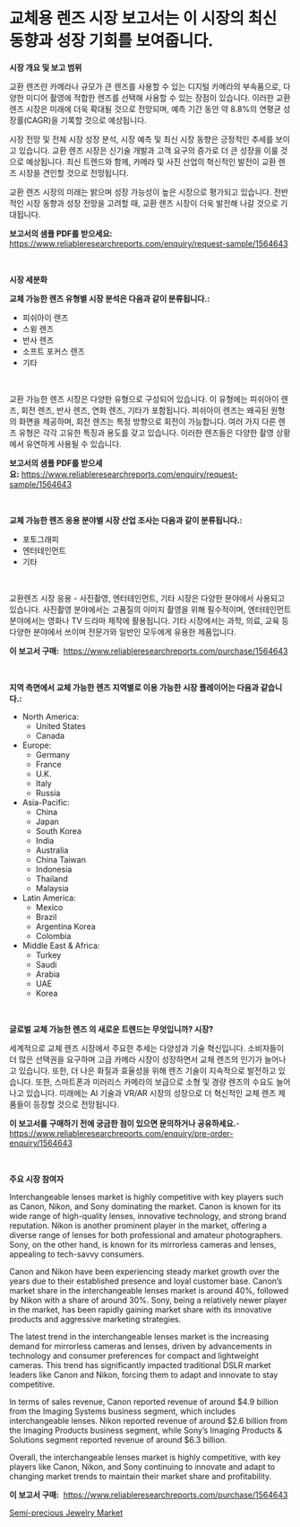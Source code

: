 <p><h1>교체용 렌즈 시장 보고서는 이 시장의 최신 동향과 성장 기회를 보여줍니다.</h1></p><p><strong>시장 개요 및 보고 범위</strong></p>
<p><p>교환 렌즈란 카메라나 규모가 큰 렌즈를 사용할 수 있는 디지털 카메라의 부속품으로, 다양한 미디어 촬영에 적합한 렌즈를 선택해 사용할 수 있는 장점이 있습니다. 이러한 교환 렌즈 시장은 미래에 더욱 확대될 것으로 전망되며, 예측 기간 동안 약 8.8%의 연평균 성장률(CAGR)을 기록할 것으로 예상됩니다. </p><p>시장 전망 및 전체 시장 성장 분석, 시장 예측 및 최신 시장 동향은 긍정적인 추세를 보이고 있습니다. 교환 렌즈 시장은 신기술 개발과 고객 요구의 증가로 더 큰 성장을 이룰 것으로 예상됩니다. 최신 트렌드와 함께, 카메라 및 사진 산업의 혁신적인 발전이 교환 렌즈 시장을 견인할 것으로 전망됩니다. </p><p>교환 렌즈 시장의 미래는 밝으며 성장 가능성이 높은 시장으로 평가되고 있습니다. 전반적인 시장 동향과 성장 전망을 고려할 때, 교환 렌즈 시장이 더욱 발전해 나갈 것으로 기대됩니다.</p></p>
<p><strong>보고서의 샘플 PDF를 받으세요:</strong> <a href="https://www.reliableresearchreports.com/enquiry/request-sample/1564643">https://www.reliableresearchreports.com/enquiry/request-sample/1564643</a></p>
<p>&nbsp;</p>
<p><strong>시장 세분화</strong></p>
<p><strong>교체 가능한 렌즈 유형별 시장 분석은 다음과 같이 분류됩니다.:</strong></p>
<p><ul><li>피쉬아이 렌즈</li><li>스윙 렌즈</li><li>반사 렌즈</li><li>소프트 포커스 렌즈</li><li>기타</li></ul></p>
<p>&nbsp;</p>
<p><p>교환 가능한 렌즈 시장은 다양한 유형으로 구성되어 있습니다. 이 유형에는 피쉬아이 렌즈, 회전 렌즈, 반사 렌즈, 연화 렌즈, 기타가 포함됩니다. 피쉬아이 렌즈는 왜곡된 원형의 화면을 제공하며, 회전 렌즈는 특정 방향으로 회전이 가능합니다. 여러 가지 다른 렌즈 유형은 각각 고유한 특징과 용도를 갖고 있습니다. 이러한 렌즈들은 다양한 촬영 상황에서 유연하게 사용될 수 있습니다.</p></p>
<p><strong>보고서의 샘플 PDF를 받으세요:</strong>&nbsp;<a href="https://www.reliableresearchreports.com/enquiry/request-sample/1564643">https://www.reliableresearchreports.com/enquiry/request-sample/1564643</a></p>
<p>&nbsp;</p>
<p><strong> 교체 가능한 렌즈 응용 분야별 시장 산업 조사는 다음과 같이 분류됩니다.:</strong></p>
<p><ul><li>포토그래피</li><li>엔터테인먼트</li><li>기타</li></ul></p>
<p>&nbsp;</p>
<p><p>교환렌즈 시장 응용 - 사진촬영, 엔터테인먼트, 기타 시장은 다양한 분야에서 사용되고 있습니다. 사진촬영 분야에서는 고품질의 이미지 촬영을 위해 필수적이며, 엔터테인먼트 분야에서는 영화나 TV 드라마 제작에 활용됩니다. 기타 시장에서는 과학, 의료, 교육 등 다양한 분야에서 쓰이며 전문가와 일반인 모두에게 유용한 제품입니다.</p></p>
<p><strong>이 보고서 구매:</strong>&nbsp; <a href="https://www.reliableresearchreports.com/purchase/1564643">https://www.reliableresearchreports.com/purchase/1564643</a></p>
<p>&nbsp;</p>
<p><strong>지역 측면에서 교체 가능한 렌즈 지역별로 이용 가능한 시장 플레이어는 다음과 같습니다.:</strong></p>
<p><ul>
    <li>
        North America:
        <ul>
            <li>United States</li>
            <li>Canada</li>
        </ul>
    </li>
    <li>
        Europe:
        <ul>
            <li>Germany</li>
            <li>France</li>
            <li>U.K.</li>
            <li>Italy</li>
            <li>Russia</li>
        </ul>
    </li>
    <li>
        Asia-Pacific:
        <ul>
            <li>China</li>
            <li>Japan</li>
            <li>South Korea</li>
            <li>India</li>
            <li>Australia</li>
            <li>China Taiwan</li>
            <li>Indonesia</li>
            <li>Thailand</li>
            <li>Malaysia</li>
        </ul>
    </li>
    <li>
        Latin America:
        <ul>
            <li>Mexico</li>
            <li>Brazil</li>
            <li>Argentina Korea</li>
            <li>Colombia</li>
        </ul>
    </li>
    <li>
        Middle East & Africa:
        <ul>
            <li>Turkey</li>
            <li>Saudi</li>
            <li>Arabia</li>
            <li>UAE</li>
            <li>Korea</li>
        </ul>
    </li>
    </ul></p>
<p>&nbsp;</p>
<p><strong>글로벌 교체 가능한 렌즈 의 새로운 트렌드는 무엇입니까? 시장?</strong></p>
<p><p>세계적으로 교체 렌즈 시장에서 주요한 추세는 다양성과 기술 혁신입니다. 소비자들이 더 많은 선택권을 요구하며 고급 카메라 시장이 성장하면서 교체 렌즈의 인기가 늘어나고 있습니다. 또한, 더 나은 화질과 효율성을 위해 렌즈 기술이 지속적으로 발전하고 있습니다. 또한, 스마트폰과 미러리스 카메라의 보급으로 소형 및 경량 렌즈의 수요도 늘어나고 있습니다. 미래에는 AI 기술과 VR/AR 시장의 성장으로 더 혁신적인 교체 렌즈 제품들이 등장할 것으로 전망됩니다.</p></p>
<p><strong>이 보고서를 구매하기 전에 궁금한 점이 있으면 문의하거나 공유하세요.</strong>- <a href="https://www.reliableresearchreports.com/enquiry/pre-order-enquiry/1564643">https://www.reliableresearchreports.com/enquiry/pre-order-enquiry/1564643</a></p>
<p>&nbsp;</p>
<p><strong>주요 시장 참여자</strong></p>
<p><p>Interchangeable lenses market is highly competitive with key players such as Canon, Nikon, and Sony dominating the market. Canon is known for its wide range of high-quality lenses, innovative technology, and strong brand reputation. Nikon is another prominent player in the market, offering a diverse range of lenses for both professional and amateur photographers. Sony, on the other hand, is known for its mirrorless cameras and lenses, appealing to tech-savvy consumers.</p><p>Canon and Nikon have been experiencing steady market growth over the years due to their established presence and loyal customer base. Canon’s market share in the interchangeable lenses market is around 40%, followed by Nikon with a share of around 30%. Sony, being a relatively newer player in the market, has been rapidly gaining market share with its innovative products and aggressive marketing strategies.</p><p>The latest trend in the interchangeable lenses market is the increasing demand for mirrorless cameras and lenses, driven by advancements in technology and consumer preferences for compact and lightweight cameras. This trend has significantly impacted traditional DSLR market leaders like Canon and Nikon, forcing them to adapt and innovate to stay competitive.</p><p>In terms of sales revenue, Canon reported revenue of around $4.9 billion from the Imaging Systems business segment, which includes interchangeable lenses. Nikon reported revenue of around $2.6 billion from the Imaging Products business segment, while Sony’s Imaging Products & Solutions segment reported revenue of around $6.3 billion.</p><p>Overall, the interchangeable lenses market is highly competitive, with key players like Canon, Nikon, and Sony continuing to innovate and adapt to changing market trends to maintain their market share and profitability.</p></p>
<p><strong>이 보고서 구매:</strong>&nbsp;&nbsp;<a href="https://www.reliableresearchreports.com/purchase/1564643">https://www.reliableresearchreports.com/purchase/1564643</a></p>
<p><p><a href="https://github.com/RickHolmes3/Market-Research-Report-List-4/blob/main/semi-precious-jewelry-market.md">Semi-precious Jewelry Market</a></p></p>
